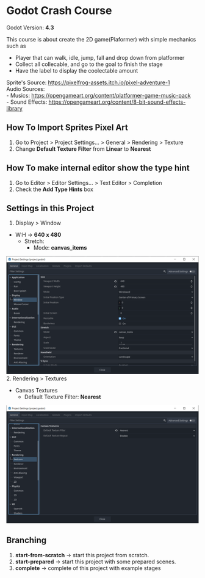 # Godot Crash Course

Godot Version: **4.3**

This course is about create the 2D game(Plaformer) with simple mechanics such as
- Player that can walk, idle, jump, fall and drop down from platformer
- Collect all collecable, and go to the goal to finish the stage
- Have the label to display the coolectable amount


Sprite's Source: https://pixelfrog-assets.itch.io/pixel-adventure-1
<br/>
Audio Sources:
	<br/>
	- Musics: https://opengameart.org/content/platformer-game-music-pack
	<br/>
	- Sound Effects: https://opengameart.org/content/8-bit-sound-effects-library



## How To Import Sprites Pixel Art

1. Go to Project > Project Settings... > General > Rendering > Texture
2. Change **Default Texture Filter** from **Linear** to **Nearest**

## How To make internal editor show the type hint

1. Go to Editor > Editor Settings... > Text Editor > Completion
2. Check the **Add Type Hints** box

## Settings in this Project
1. Display > Window
  - W:H → **640 x 480**
	- Stretch:
		- Mode: **canvas_items**

![alt text](image.png)
2. Rendering > Textures
  - Canvas Textures
	- Default Texture Filter: **Nearest**

![alt text](image-1.png)

## Branching
1. **start-from-scratch** -> start this project from scratch.
2. **start-prepared** -> start this project with some prepared scenes.
3. **complete** -> complete of this project with example stages
